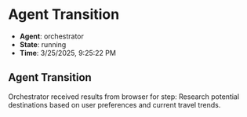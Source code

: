# Agent Transition

- **Agent**: orchestrator
- **State**: running
- **Time**: 3/25/2025, 9:25:22 PM

## Agent Transition

Orchestrator received results from browser for step: Research potential destinations based on user preferences and current travel trends.

